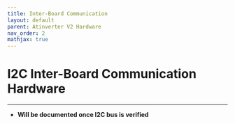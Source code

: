 ```yaml
---
title: Inter-Board Communication
layout: default
parent: Atinverter V2 Hardware
nav_order: 2
mathjax: true
---
```


# **I2C Inter-Board Communication Hardware**
---

- **Will be documented once I2C bus is verified**